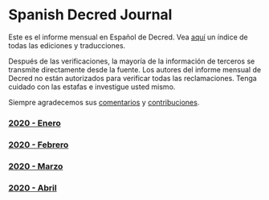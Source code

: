 # Spanish Decred Journal
Este es el informe mensual en Español  de Decred. Vea [aquí](https://xaur.github.io/decred-news/) un índice de todas las ediciones y traducciones.

Después de las verificaciones, la mayoría de la información de terceros se transmite directamente desde la fuente. Los autores del informe mensual de Decred no están autorizados para verificar todas las reclamaciones. Tenga cuidado con las estafas e investigue usted mismo.

Siempre agradecemos sus [comentarios](https://github.com/xaur/decred-news/blob/docs/contributing.md#feedback) y [contribuciones](https://github.com/xaur/decred-news/blob/docs/contributing.md).

### [2020 - Enero](journal/202001.md)
### [2020 - Febrero](journal/202002.md)
### [2020 - Marzo](journal/202003.md)
### [2020 - Abril](journal/202004.md)

